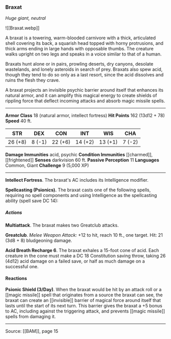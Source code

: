 ### Braxat
_Huge giant, neutral_

![[Braxat.webp]]

A braxat is a towering, warm-blooded carnivore with a thick, articulated shell covering its back, a squarish head topped with horny protrusions, and thick arms ending in large hands with opposable thumbs. The creature walks upright on two legs and speaks in a voice similar to that of a human.

Braxats hunt alone or in pairs, prowling deserts, dry canyons, desolate wastelands, and lonely asteroids in search of prey. Braxats also spew acid, though they tend to do so only as a last resort, since the acid dissolves and ruins the flesh they crave.

A braxat projects an invisible psychic barrier around itself that enhances its natural armor, and it can amplify this magical energy to create shields of rippling force that deflect incoming attacks and absorb magic missile spells.




---

**Armor Class** 18 (natural armor, intellect fortress)
**Hit Points** 162 (13d12 + 78)
**Speed** 40 ft.

| STR     | DEX     | CON     | INT     | WIS     | CHA     |
|---------|---------|---------|---------|---------|---------|
| 26 (+8) | 8 (-1) | 22 (+6) | 14 (+2) | 13 (+1) | 7 (-2) |

**Damage Immunities** acid, psychic
**Condition Immunities** [[charmed]], [[frightened]]
**Senses** darkvision 60 ft.
**Passive Perception** 11
**Languages** Common, Giant
**Challenge** 9 (5,000 XP)

---

**Intellect Fortress**. The braxat's AC includes its Intelligence modifier.

**Spellcasting (Psionics).** The braxat casts one of the following spells, requiring no spell components and using Intelligence as the spellcasting ability (spell save DC 14):

##### Actions
**Multiattack**. The braxat makes two Greatclub attacks.

**Greatclub**. _Melee Weapon Attack:_ +12 to hit, reach 10 ft., one target. Hit: 21 (3d8 + 8) bludgeoning damage.

**Acid Breath Recharge 6**. The braxat exhales a 15-foot cone of acid. Each creature in the cone must make a DC 18 Constitution saving throw, taking 26 (4d12) acid damage on a failed save, or half as much damage on a successful one.

#### Reactions
**Psionic Shield (3/Day)**. When the braxat would be hit by an attack roll or a [[magic missile]] spell that originates from a source the braxat can see, the braxat can create an [[invisible]] barrier of magical force around itself that lasts until the start of its next turn. This barrier gives the braxat a +5 bonus to AC, including against the triggering attack, and prevents [[magic missile]] spells from damaging it.


---

Source: [[BAM]], page 15